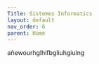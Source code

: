 ```yaml
---
Title: Sistemes Informatics
layout: default
nav_order: 6
parent: Home
---
```

añewourhglhifbgliuhgiulng
